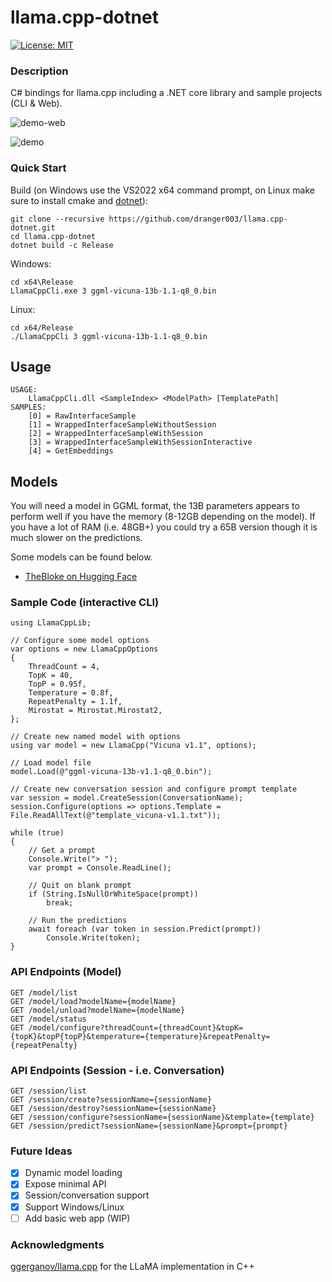 # llama.cpp-dotnet

[![License: MIT](https://img.shields.io/badge/License-MIT-yellow.svg)](https://opensource.org/licenses/MIT)

### Description

C# bindings for llama.cpp including a .NET core library and sample projects (CLI & Web).

![demo-web](https://user-images.githubusercontent.com/1760549/233868319-59dda027-4279-462f-9233-2825856cded9.gif)

![demo](https://user-images.githubusercontent.com/1760549/233812516-e1504362-8379-4c20-baef-763ffacf8ef1.gif)

### Quick Start

Build (on Windows use the VS2022 x64 command prompt, on Linux make sure to install cmake and [dotnet](https://learn.microsoft.com/en-us/dotnet/core/install/linux)):
```
git clone --recursive https://github.com/dranger003/llama.cpp-dotnet.git
cd llama.cpp-dotnet
dotnet build -c Release
```

Windows:
```
cd x64\Release
LlamaCppCli.exe 3 ggml-vicuna-13b-1.1-q8_0.bin
```

Linux:
```
cd x64/Release
./LlamaCppCli 3 ggml-vicuna-13b-1.1-q8_0.bin
```

## Usage
```
USAGE:
    LlamaCppCli.dll <SampleIndex> <ModelPath> [TemplatePath]
SAMPLES:
    [0] = RawInterfaceSample
    [1] = WrappedInterfaceSampleWithoutSession
    [2] = WrappedInterfaceSampleWithSession
    [3] = WrappedInterfaceSampleWithSessionInteractive
    [4] = GetEmbeddings
```

## Models

You will need a model in GGML format, the 13B parameters appears to perform well if you have the memory (8-12GB depending on the model).
If you have a lot of RAM (i.e. 48GB+) you could try a 65B version though it is much slower on the predictions.

Some models can be found below.

- [TheBloke on Hugging Face](https://huggingface.co/TheBloke)

### Sample Code (interactive CLI)
```
using LlamaCppLib;

// Configure some model options
var options = new LlamaCppOptions
{
    ThreadCount = 4,
    TopK = 40,
    TopP = 0.95f,
    Temperature = 0.8f,
    RepeatPenalty = 1.1f,
    Mirostat = Mirostat.Mirostat2,
};

// Create new named model with options
using var model = new LlamaCpp("Vicuna v1.1", options);

// Load model file
model.Load(@"ggml-vicuna-13b-v1.1-q8_0.bin");

// Create new conversation session and configure prompt template
var session = model.CreateSession(ConversationName);
session.Configure(options => options.Template = File.ReadAllText(@"template_vicuna-v1.1.txt"));

while (true)
{
    // Get a prompt
    Console.Write("> ");
    var prompt = Console.ReadLine();

    // Quit on blank prompt
    if (String.IsNullOrWhiteSpace(prompt))
        break;

    // Run the predictions
    await foreach (var token in session.Predict(prompt))
        Console.Write(token);
}
```

### API Endpoints (Model)
```
GET /model/list
GET /model/load?modelName={modelName}
GET /model/unload?modelName={modelName}
GET /model/status
GET /model/configure?threadCount={threadCount}&topK={topK}&topP{topP}&temperature={temperature}&repeatPenalty={repeatPenalty}
```

### API Endpoints (Session - i.e. Conversation)
```
GET /session/list
GET /session/create?sessionName={sessionName}
GET /session/destroy?sessionName={sessionName}
GET /session/configure?sessionName={sessionName}&template={template}
GET /session/predict?sessionName={sessionName}&prompt={prompt}
```

### Future Ideas

- [X] Dynamic model loading
- [X] Expose minimal API
- [X] Session/conversation support
- [X] Support Windows/Linux
- [ ] Add basic web app (WIP)

### Acknowledgments
[ggerganov/llama.cpp](https://github.com/ggerganov/llama.cpp) for the LLaMA implementation in C++
